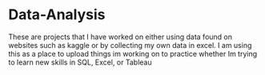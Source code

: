 # Data-Analysis
These are projects that I have worked on either using data found on websites such as kaggle or by collecting my own data in excel. I am using this as a place to upload things im working on to practice whether Im trying to learn new skills in SQL, Excel, or Tableau
